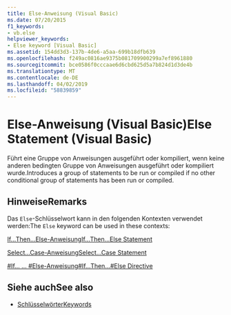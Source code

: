 ```yaml
---
title: Else-Anweisung (Visual Basic)
ms.date: 07/20/2015
f1_keywords:
- vb.else
helpviewer_keywords:
- Else keyword [Visual Basic]
ms.assetid: 154dd3d3-137b-4de6-a5aa-699b18dfb639
ms.openlocfilehash: f249ac0816ae9375b081709900299a7ef8961880
ms.sourcegitcommit: bce0586f0cccaae6d6cbd625d5a7b824d1d3de4b
ms.translationtype: MT
ms.contentlocale: de-DE
ms.lasthandoff: 04/02/2019
ms.locfileid: "58839859"
---
```

# <a name="else-statement-visual-basic"></a><span data-ttu-id="2908c-102">Else-Anweisung (Visual Basic)</span><span class="sxs-lookup"><span data-stu-id="2908c-102">Else Statement (Visual Basic)</span></span>
<span data-ttu-id="2908c-103">Führt eine Gruppe von Anweisungen ausgeführt oder kompiliert, wenn keine anderen bedingten Gruppe von Anweisungen ausgeführt oder kompiliert wurde.</span><span class="sxs-lookup"><span data-stu-id="2908c-103">Introduces a group of statements to be run or compiled if no other conditional group of statements has been run or compiled.</span></span>  
  
## <a name="remarks"></a><span data-ttu-id="2908c-104">Hinweise</span><span class="sxs-lookup"><span data-stu-id="2908c-104">Remarks</span></span>  
 <span data-ttu-id="2908c-105">Das `Else`-Schlüsselwort kann in den folgenden Kontexten verwendet werden:</span><span class="sxs-lookup"><span data-stu-id="2908c-105">The `Else` keyword can be used in these contexts:</span></span>  
  
 [<span data-ttu-id="2908c-106">If...Then...Else-Anweisung</span><span class="sxs-lookup"><span data-stu-id="2908c-106">If...Then...Else Statement</span></span>](../../../visual-basic/language-reference/statements/if-then-else-statement.md)  
  
 [<span data-ttu-id="2908c-107">Select...Case-Anweisung</span><span class="sxs-lookup"><span data-stu-id="2908c-107">Select...Case Statement</span></span>](../../../visual-basic/language-reference/statements/select-case-statement.md)  
  
 [<span data-ttu-id="2908c-108">#If... ... #Else-Anweisung</span><span class="sxs-lookup"><span data-stu-id="2908c-108">#If...Then...#Else Directive</span></span>](../../../visual-basic/language-reference/directives/if-then-else-directives.md)  
  
## <a name="see-also"></a><span data-ttu-id="2908c-109">Siehe auch</span><span class="sxs-lookup"><span data-stu-id="2908c-109">See also</span></span>

- [<span data-ttu-id="2908c-110">Schlüsselwörter</span><span class="sxs-lookup"><span data-stu-id="2908c-110">Keywords</span></span>](../../../visual-basic/language-reference/keywords/index.md)
